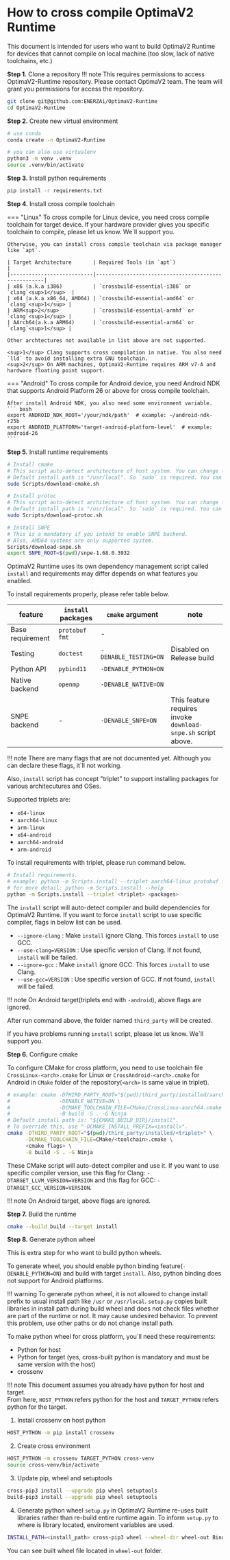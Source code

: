 How to cross compile OptimaV2 Runtime
=====================================

This document is intended for users who want to build OptimaV2 Runtime for devices that cannot compile on local machine.(too slow, lack of native toolchains, etc.)

__Step 1.__ Clone a repository
!!! note
    This requires permissions to access OptimaV2-Runtime repository. Please contact OptimaV2 team. The team will grant you permissions for access the repository.

```bash
git clone git@github.com:ENERZAi/OptimaV2-Runtime
cd OptimaV2-Runtime
```

__Step 2.__ Create new virtual environment
```bash
# use conda
conda create -n OptimaV2-Runtime

# you can also use virtualenv
python3 -m venv .venv
source .venv/bin/activate
```

__Step 3.__ Install python requirements
```bash
pip install -r requirements.txt
```


__Step 4.__ Install cross compile toolchain

=== "Linux"
    To cross compile for Linux device, you need cross compile toolchain for target device. If your hardware provider gives you specific toolchain to compile, please let us know. We`ll support you.

    Otherwise, you can install cross compile toolchain via package manager like `apt`.

    | Target Architecture       | Required Tools (in `apt`)                           |
    |---------------------------|-----------------------------------------------------|
    | x86 (a.k.a i386)          | `crossbuild-essential-i386` or `clang`<sup>1</sup>  |
    | x64 (a.k.a x86_64, AMD64) | `crossbuild-essential-amd64` or `clang`<sup>1</sup> |
    | ARM<sup>2</sup>           | `crossbuild-essential-armhf` or `clang`<sup>1</sup> |
    | AArch64(a.k.a ARM64)      | `crossbuild-essential-arm64` or `clang`<sup>1</sup> |

    Other archtectures not available in list above are not supported.

    <sup>1</sup> Clang supports cross compilation in native. You also need `lld` to avoid installing extra GNU toolchain.  
    <sup>2</sup> On ARM machines, OptimaV2-Runtime requires ARM v7-A and hardware floating point support.

=== "Android"
    To cross compile for Android device, you need Android NDK that supports Android Platform 26 or above for cross compile toolchain.

    After install Android NDK, you also need some environment variable.
    ``` bash
    export ANDROID_NDK_ROOT='/your/ndk/path'  # example: ~/android-ndk-r25b
    export ANDROID_PLATFORM='target-android-platform-level'  # example: android-26
    ```

__Step 5.__ Install runtime requirements
```bash
# Install cmake
# This script auto-detect architecture of host system. You can change this with "--arch" flag. Support architectures: amd64, arm64
# Default install path is "/usr/local". So `sudo` is required. You can change this path with "--install" flag.
sudo Scripts/download-cmake.sh

# Install protoc
# This script auto-detect architecture of host system. You can change this with "--arch" flag. Support architectures: amd64, arm64
# Default install path is "/usr/local". So `sudo` is required. You can change this path with "--install" flag.
sudo Scripts/download-protoc.sh

# Install SNPE
# This is a mandatory if you intend to enable SNPE backend.
# Also, AMD64 systems are only supported system.
Scripts/download-snpe.sh
export SNPE_ROOT=$(pwd)/snpe-1.68.0.3932
```

OptimaV2 Runtime uses its own dependency management script called `install` and requirements may differ depends on what features you enabled.

To install requirements properly, please refer table below.

| feature          | `install` packages     | `cmake` argument      | note                                                          |
|------------------|------------------------|-----------------------|---------------------------------------------------------------|
| Base requirement | `protobuf fmt`         | -                     |                                                               |
| Testing          | `doctest`              | `-DENABLE_TESTING=ON` | Disabled on Release build                                     |
| Python API       | `pybind11`             | `-DENABLE_PYTHON=ON`  |                                                               |
| Native backend   | `openmp`               | `-DENABLE_NATIVE=ON`  |                                                               |
| SNPE backend     | -                      | `-DENABLE_SNPE=ON`    | This feature requires invoke `download-snpe.sh` script above. |

!!! note
    There are many flags that are not documented yet. Although you can declare these flags, it`ll not working. 

Also, `install` script has concept "triplet" to support installing packages for various architecutures and OSes.

Supported triplets are:

- `x64-linux`
- `aarch64-linux`
- `arm-linux`
- `x64-android`
- `aarch64-android`
- `arm-android`

To install requirements with triplet, please run command below.
``` bash
# Install requirements.
# example: python -m Scripts.install --triplet aarch64-linux protobuf fmt
# for more detail: python -m Scripts.install --help
python -m Scripts.install --triplet <triplet> <packages>
```

The `install` script will auto-detect compiler and build dependencies for OptimaV2 Runtime. If you want to force `install` script to use specific compiler, flags in below list can be used.

- `--ignore-clang` : Make `install` ignore Clang. This forces `install` to use GCC.
- `--use-clang=VERSION` : Use specific version of Clang. If not found, `install` will be failed.
- `--ignore-gcc` : Make `install` ignore GCC. This forces `install` to use Clang.
- `--use-gcc=VERSION` : Use specific version of GCC. If not found, `install` will be failed.

!!! note
    On Android target(triplets end with `-android`), above flags are ignored.

After run command above, the folder named `third_party` will be created.

If you have problems running `install` script, please let us know. We`ll support you.

__Step 6.__ Configure cmake

To configure CMake for cross platform, you need to use toolchain file `CrossLinux-<arch>.cmake` for Linux or `CrossAndroid-<arch>.cmake` for Android in `CMake` folder of the repository(`<arch>` is same value in triplet).

```bash
# example: cmake -DTHIRD_PARTY_ROOT="$(pwd)/third_party/installed/aarch64-linux" \
#                -DENABLE_NATIVE=ON \
#                -DCMAKE_TOOLCHAIN_FILE=CMake/CrossLinux-aarch64.cmake \
#                -B build -S . -G Ninja
# Default install path is: "${CMAKE_BUILD_DIR}/install".
# To override this, use "-DCMAKE_INSTALL_PREFIX=<install>".
cmake -DTHIRD_PARTY_ROOT="$(pwd)/third_party/installed/<triplet>" \
      -DCMAKE_TOOLCHAIN_FILE=CMake/<toolchain>.cmake \
      <cmake flags> \
      -B build -S . -G Ninja
```

These CMake script will auto-detect compiler and use it. If you want to use specific compiler version, use this flag for Clang: `-DTARGET_LLVM_VERSION=VERSION` and this flag for GCC: `-DTARGET_GCC_VERSION=VERSION`. 

!!! note
    On Android target, above flags are ignored.

__Step 7.__ Build the runtime
```bash
cmake --build build --target install
```

__Step 8.__ Generate python wheel

This is extra step for who want to build python wheels.

To generate wheel, you should enable python binding feature(`-DENABLE_PYTHON=ON`) and build with target `install`. Also, python binding does not support for Android platforms.

!!! warning
    To generate python wheel, it is not allowed to change install prefix to usual install path like `/usr` or `/usr/local`. `setup.py` copies built libraries in install path during build wheel and does not check files whether are part of the runtime or not. It may cause undesired behavior. To prevent this problem, use other paths or do not change install path.  

To make python wheel for cross platform, you`ll need these requirements:

- Python for host
- Python for target (yes, cross-built python is mandatory and must be same version with the host)
- crossenv

!!! note
    This document assumes you already have python for host and target.  
    From here, `HOST_PYTHON` refers python for the host and `TARGET_PYTHON` refers python for the target.

1. Install crossenv on host python
``` bash
HOST_PYTHON -m pip install crossenv
```

2. Create cross environment
``` bash
HOST_PYTHON -m crossenv TARGET_PYTHON cross-venv
source cross-venv/bin/activate
```

3. Update pip, wheel and setuptools
``` bash
cross-pip3 install --upgrade pip wheel setuptools
build-pip3 install --upgrade pip wheel setuptools
```

4. Generate python wheel
`setup.py` in OptimaV2 Runtime re-uses built libraries rather than re-build entire runtime again. To inform `setup.py` to where is library located, enviroment variables are used.

``` bash
INSTALL_PATH=<install_path> cross-pip3 wheel --wheel-dir wheel-out Bindings/Python
```

You can see built wheel file located in `wheel-out` folder.
